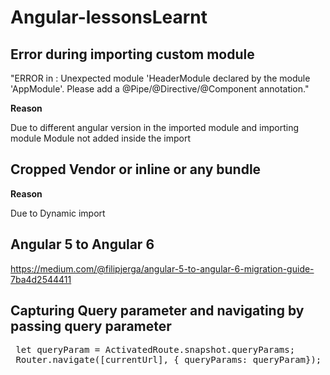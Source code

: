 # Angular-lessonsLearnt

## Error during importing custom module

"ERROR in : Unexpected module 'HeaderModule declared by the module 'AppModule'. Please add a @Pipe/@Directive/@Component annotation."

<strong> Reason </strong> 

Due to different angular version in the imported module and importing module
Module not added inside the import

## Cropped Vendor or inline or any bundle

<strong> Reason </strong> 

Due to Dynamic import

## Angular 5 to Angular 6

https://medium.com/@filipjerga/angular-5-to-angular-6-migration-guide-7ba4d2544411

## Capturing Query parameter and navigating by passing query parameter

 <pre>
 let queryParam = ActivatedRoute.snapshot.queryParams;
 Router.navigate([currentUrl], { queryParams: queryParam});
 </pre>

